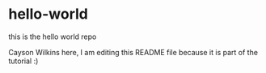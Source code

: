 # hello-world
this is the hello world repo

Cayson Wilkins here, I am editing this README file because it is part of the tutorial :)
